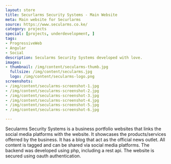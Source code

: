 ```yaml
---
layout: store
title: Securlarms Security Systems - Main Website
meta: Main website for Securlarms
source: https://www.secularms.co.ke/
category: projects
special: [projects, underdevelopment, ]
tags:
- ProgressiveWeb
- Angular
- Social
description: Secularms Security Systems developed with love.
images:
- thumbnail: /img/content/secularms-thumb.jpg
  fullsize: /img/content/secularms.jpg
  logo: /img/content/secularms-logo.png
screenshots:
- /img/content/secularms-screenshot-1.jpg
- /img/content/secularms-screenshot-2.jpg
- /img/content/secularms-screenshot-3.jpg
- /img/content/secularms-screenshot-4.jpg
- /img/content/secularms-screenshot-5.jpg
- /img/content/secularms-screenshot-6.jpg

---
```


Secularms Security Systems is a business portfolio websites that links the social media platforms with the website. It showcases the products/services offerred by the business. It has a blog that act as the official news outlet. All content is tagged and can be shared via social media platforms. The backend was developed using php, including a rest api. The website is secured using oauth authentication.    